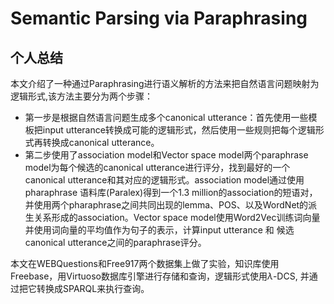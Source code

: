 # Semantic Parsing via Paraphrasing

## 个人总结
本文介绍了一种通过Paraphrasing进行语义解析的方法来把自然语言问题映射为逻辑形式,该方法主要分为两个步骤：
* 第一步是根据自然语言问题生成多个canonical utterance：首先使用一些模板把input utterance转换成可能的逻辑形式，然后使用一些规则把每个逻辑形式再转换成canonical utterance。
* 第二步使用了association model和Vector space model两个paraphrase model为每个候选的canonical utterance进行评分，找到最好的一个canonical utterance和其对应的逻辑形式。association model通过使用pharaphrase 语料库(Paralex)得到一个1.3 million的association的短语对，并使用两个pharaphrase之间共同出现的lemma、POS、以及WordNet的派生关系形成的association。Vector space model使用Word2Vec训练词向量并使用词向量的平均值作为句子的表示，计算input utterance 和 候选canonical utterance之间的paraphrase评分。

本文在WEBQuestions和Free917两个数据集上做了实验，知识库使用Freebase，用Virtuoso数据库引擎进行存储和查询，逻辑形式使用$\lambda$-DCS, 并通过把它转换成SPARQL来执行查询。
